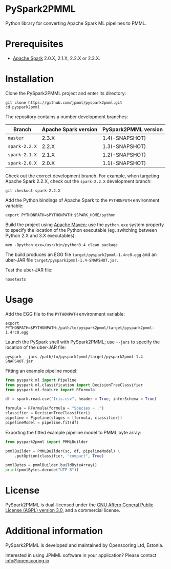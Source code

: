 PySpark2PMML
============

Python library for converting Apache Spark ML pipelines to PMML.

# Prerequisites #

* [Apache Spark](http://spark.apache.org/) 2.0.X, 2.1.X, 2.2.X or 2.3.X.

# Installation #

Clone the PySpark2PMML project and enter its directory:
```
git clone https://github.com/jpmml/pyspark2pmml.git
cd pyspark2pmml
```

The repository contains a number development branches:

| Branch | Apache Spark version | PySpark2PMML version |
|--------|----------------------|----------------------|
| `master` | 2.3.X | 1.4(-SNAPSHOT) |
| `spark-2.2.X` | 2.2.X | 1.3(-SNAPSHOT) |
| `spark-2.1.X` | 2.1.X | 1.2(-SNAPSHOT) |
| `spark-2.0.X` | 2.0.X | 1.1(-SNAPSHOT) |

Check out the correct development branch. For example, when targeting Apache Spark 2.2.X, check out the `spark-2.2.X` development branch:
```
git checkout spark-2.2.X
```

Add the Python bindings of Apache Spark to the `PYTHONPATH` environment variable:
```
export PYTHONPATH=$PYTHONPATH:$SPARK_HOME/python
```

Build the project using [Apache Maven](http://maven.apache.org/); use the `python.exe` system property to specify the location of the Python executable (eg. switching between Python 2.X and 3.X executables):
```
mvn -Dpython.exe=/usr/bin/python3.4 clean package
```

The build produces an EGG file `target/pyspark2pmml-1.4rc0.egg` and an uber-JAR file `target/pyspark2pmml-1.4-SNAPSHOT.jar`.

Test the uber-JAR file:
```
nosetests
```

# Usage #

Add the EGG file to the `PYTHONPATH` environment variable:
```
export PYTHONPATH=$PYTHONPATH:/path/to/pyspark2pmml/target/pyspark2pmml-1.4rc0.egg
```

Launch the PySpark shell with PySpark2PMML; use `--jars` to specify the location of the uber-JAR file:
```
pyspark --jars /path/to/pyspark2pmml/target/pyspark2pmml-1.4-SNAPSHOT.jar
```

Fitting an example pipeline model:
```python
from pyspark.ml import Pipeline
from pyspark.ml.classification import DecisionTreeClassifier
from pyspark.ml.feature import RFormula

df = spark.read.csv("Iris.csv", header = True, inferSchema = True)

formula = RFormula(formula = "Species ~ .")
classifier = DecisionTreeClassifier()
pipeline = Pipeline(stages = [formula, classifier])
pipelineModel = pipeline.fit(df)
```

Exporting the fitted example pipeline model to PMML byte array:
```python
from pyspark2pmml import PMMLBuilder

pmmlBuilder = PMMLBuilder(sc, df, pipelineModel) \
	.putOption(classifier, "compact", True)

pmmlBytes = pmmlBuilder.buildByteArray()
print(pmmlBytes.decode("UTF-8"))
```

# License #

PySpark2PMML is dual-licensed under the [GNU Affero General Public License (AGPL) version 3.0](http://www.gnu.org/licenses/agpl-3.0.html), and a commercial license.

# Additional information #

PySpark2PMML is developed and maintained by Openscoring Ltd, Estonia.

Interested in using JPMML software in your application? Please contact [info@openscoring.io](mailto:info@openscoring.io)
